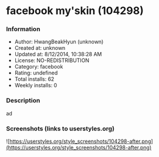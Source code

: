 # facebook my'skin (104298)

### Information
- Author: HwangBeakHyun (unknown)
- Created at: unknown
- Updated at: 8/12/2014, 10:38:28 AM
- License: NO-REDISTRIBUTION
- Category: facebook
- Rating: undefined
- Total installs: 62
- Weekly installs: 0


### Description
ad


### Screenshots (links to userstyles.org)
![https://userstyles.org/style_screenshots/104298-after.png](https://userstyles.org/style_screenshots/104298-after.png)


